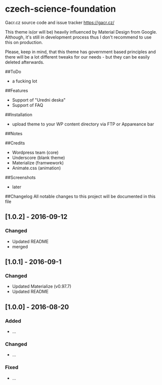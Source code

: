 # czech-science-foundation
Gacr.cz source code and issue tracker https://gacr.cz/

This theme is(or will be) heavily influenced by Material Design from Google.
Although, it's still in development process thus I don't recommend to use this on production.

Please, keep in mind, that this theme has government based principles and there will be a lot different tweaks for our needs - but they can be easily deleted afterwards.


##ToDo
- a fucking lot

##Features
- Support of "Uredni deska"
- Support of FAQ

##Installation
- upload theme to your WP content directory via FTP or Appareance bar

##Notes

##Credits
- Wordpress team (core)
- Underscore (blank theme)
- Materialize (framwework)
- Animate.css (animation)

##Screenshots
- later

##Changelog
All notable changes to this project will be documented in this file


## [1.0.2] - 2016-09-12
### Changed
- Updated README
- merged

## [1.0.1] - 2016-09-1
### Changed
- Updated Materialize (v0.97.7)
- Updated README


## [1.0.0] - 2016-08-20
### Added
- ...

### Changed
- ...

### Fixed
- ...
